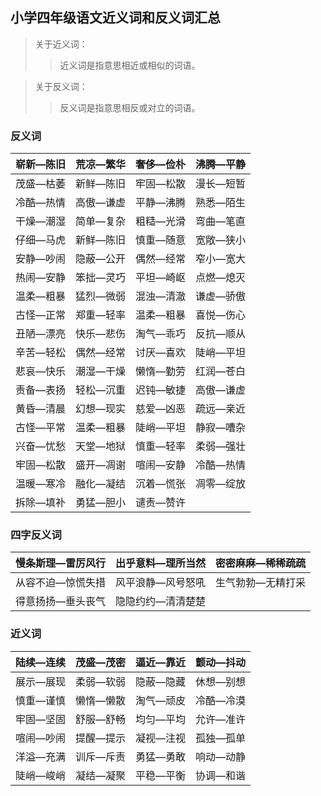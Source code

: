 ﻿---
layout: post
tags: [学习]
author: wky
---

## 小学四年级语文近义词和反义词汇总
>关于近义词：
>>近义词是指意思相近或相似的词语。

>关于反义词：
>>反义词是指意思相反或对立的词语。

### 反义词

| 崭新—陈旧 | 荒凉—繁华 | 奢侈—俭朴 | 沸腾—平静 |
|:-----:|:-----:|:-----:|:-----:|
| 茂盛—枯萎 | 新鲜—陈旧 | 牢固—松散 | 漫长—短暂 |
| 冷酷—热情 | 高傲—谦虚 | 平静—沸腾 | 熟悉—陌生 |
| 干燥—潮湿 | 简单—复杂 | 粗糙—光滑 | 弯曲—笔直 |
| 仔细—马虎 | 新鲜—陈旧 | 慎重—随意 | 宽敞—狭小 |
| 安静—吵闹 | 隐蔽—公开 | 偶然—经常 | 窄小—宽大 |
| 热闹—安静 | 笨拙—灵巧 | 平坦—崎岖 | 点燃—熄灭 |
| 温柔—粗暴 | 猛烈—微弱 | 混浊—清澈 | 谦虚—骄傲 |
| 古怪—正常 | 郑重—轻率 | 温柔—粗暴 | 喜悦—伤心 |
| 丑陋—漂亮 | 快乐—悲伤 | 淘气—乖巧 | 反抗—顺从 |
| 辛苦—轻松 | 偶然—经常 | 讨厌—喜欢 | 陡峭—平坦 |
| 悲哀—快乐 | 潮湿—干燥 | 懒惰—勤劳 | 红润—苍白 |
| 责备—表扬 | 轻松—沉重 | 迟钝—敏捷 | 高傲—谦虚 |
| 黄昏—清晨 | 幻想—现实 | 慈爱—凶恶 | 疏远—亲近 |
| 古怪—平常 | 温柔—粗暴 | 陡峭—平坦 | 静寂—嘈杂 |
| 兴奋—忧愁 | 天堂—地狱 | 慎重—轻率 | 柔弱—强壮 |
| 牢固—松散 | 盛开—凋谢 | 喧闹—安静 | 冷酷—热情 |
| 温暖—寒冷 | 融化—凝结 | 沉着—慌张 | 凋零—绽放 |
| 拆除—填补 | 勇猛—胆小 | 谴责—赞许 |       |


### 四字反义词

| 慢条斯理—雷厉风行 | 出乎意料—理所当然 | 密密麻麻—稀稀疏疏 |
|:---------:|:---------:|:---------:|
| 从容不迫—惊慌失措 | 风平浪静—风号怒吼 | 生气勃勃—无精打采 |
| 得意扬扬—垂头丧气 | 隐隐约约—清清楚楚 |           |


### 近义词


| 陆续—连续 | 茂盛—茂密 | 逼近—靠近 | 颤动—抖动 |
|:-----:|:-----:|:-----:|:-----:|
| 展示—展现 | 柔弱—软弱 | 隐蔽—隐藏 | 休想—别想 |
| 慎重—谨慎 | 懒惰—懒散 | 淘气—顽皮 | 冷酷—冷漠 |
| 牢固—坚固 | 舒服—舒畅 | 均匀—平均 | 允许—准许 |
| 喧闹—吵闹 | 提醒—提示 | 凝视—注视 | 孤独—孤单 |
| 洋溢—充满 | 训斥—斥责 | 勇猛—勇敢 | 响动—动静 |
| 陡峭—峻峭 | 凝结—凝聚 | 平稳—平衡 | 协调—和谐 |



